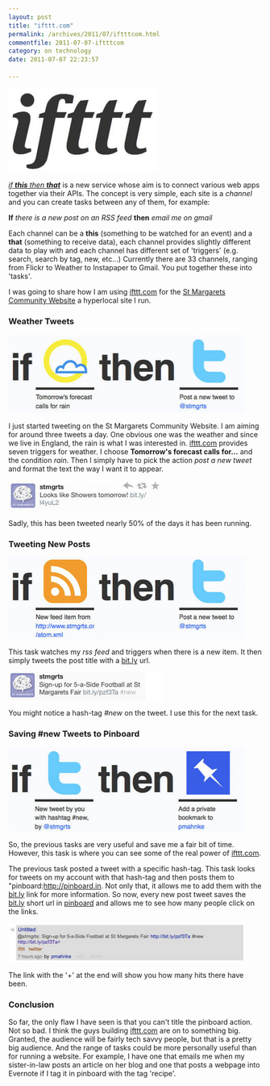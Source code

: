 ```yaml
---
layout: post
title: "ifttt.com"
permalink: /archives/2011/07/iftttcom.html
commentfile: 2011-07-07-iftttcom
category: on technology
date: 2011-07-07 22:23:57

---
```


<a href="/assets/images/iftt-logo.jpg" title="See larger version of - ifttt logo"><img src="/assets/images/iftt-logo_thumb.jpg" width="296" height="167" alt="ifttt logo" class=" center" /></a>

[*if **this** then **that***](http://ifttt.com) is a new service whose aim is to connect various web apps together via their APIs. The concept is very simple, each site is a *channel* and you can create tasks between any of them, for example:

**If** *there is a new post on an RSS feed* **then** *email me on gmail*

Each channel can be a **this** (something to be watched for an event) and a **that** (something to receive data), each channel provides slightly different data to play with and each channel has different set of 'triggers' (e.g. search, search by tag, new, etc...) Currently there are 33 channels, ranging from Flickr to Weather to Instapaper to Gmail. You put together these into 'tasks'.

I was going to share how I am using [ifttt.com](http://ifttt.com) for the [St Margarets Community Website](https://stmargarets.london) a hyperlocal site I run.

### Weather Tweets

<a href="/assets/images/ifttt_weather.jpg" title="See larger version of - IFTT weather task"><img src="/assets/images/ifttt_weather_thumb.jpg" width="470" height="156" alt="IFTT weather task" class=" center" /></a>

I just started tweeting on the St Margarets Community Website. I am aiming for around three tweets a day. One obvious one was the weather and since we live in England, the rain is what I was interested in. [ifttt.com](http://ifttt.com) provides seven triggers for weather. I choose **Tomorrow's forecast calls for...** and the condition *rain*. Then I simply have to pick the action *post a new tweet* and format the text the way I want it to appear.

<a href="/assets/images/iftt_tweet_weather.jpg" title="See larger version of - weather tweet"><img src="/assets/images/iftt_tweet_weather_thumb.jpg" width="307" height="60" alt="weather tweet" class=" center" /></a>

Sadly, this has been tweeted nearly 50% of the days it has been running.

### Tweeting New Posts

<a href="/assets/images/ifttt_task_rss.jpg" title="See larger version of - ifttt rss task"><img src="/assets/images/ifttt_task_rss_thumb.jpg" width="470" height="162" alt="ifttt rss task" class=" center" /></a>

This task watches my *rss feed* and triggers when there is a new item. It then simply tweets the post title with a [bit.ly](http://bit.ly) url.

<a href="/assets/images/ifttt_tweet_post.jpg" title="See larger version of - new post tweet"><img src="/assets/images/ifttt_tweet_post_thumb.jpg" width="307" height="56" alt="new post tweet" class=" center" /></a>

You might notice a hash-tag *\#new* on the tweet. I use this for the next task.

### Saving \#new Tweets to Pinboard

<a href="/assets/images/ifttt_pinboard.jpg" title="See larger version of - ifttt pinboard task"><img src="/assets/images/ifttt_pinboard_thumb.jpg" width="470" height="167" alt="ifttt pinboard task" class=" center" /></a>

So, the previous tasks are very useful and save me a fair bit of time. However, this task is where you can see some of the real power of [ifttt.com](http://ifttt.com).

The previous task posted a tweet with a specific hash-tag. This task looks for tweets on my account with that hash-tag and then posts them to "pinboard:http://pinboard.in. Not only that, it allows me to add them with the [bit.ly](http://bit.ly) link for more information. So now, every new post tweet saves the [bit.ly](http://bit.ly) short url in [pinboard](http://pinboard.in) and allows me to see how many people click on the links.

<a href="/assets/images/ifttt_pinboard_link.jpg" title="See larger version of - pinboard"><img src="/assets/images/ifttt_pinboard_link_thumb.jpg" width="470" height="78" alt="pinboard" class=" center" /></a>

The link with the '+' at the end will show you how many hits there have been.

### Conclusion

So far, the only flaw I have seen is that you can't title the pinboard action. Not so bad. I think the guys building [ifttt.com](http://ifttt.com) are on to something big. Granted, the audience will be fairly tech savvy people, but that is a pretty big audience. And the range of tasks could be more personally useful than for running a website. For example, I have one that emails me when my sister-in-law posts an article on her blog and one that posts a webpage into Evernote if I tag it in pinboard with the tag 'recipe'.

